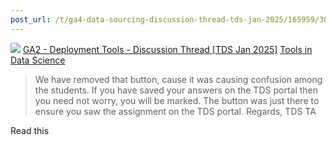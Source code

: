 ```yaml
---
post_url: /t/ga4-data-sourcing-discussion-thread-tds-jan-2025/165959/303
---
```

![](https://dub1.discourse-cdn.com/flex013/user_avatar/discourse.onlinedegree.iitm.ac.in/saransh_saini/48/123495_2.png)
[GA2 - Deployment Tools - Discussion Thread [TDS Jan 2025]](https://discourse.onlinedegree.iitm.ac.in/t/ga2-deployment-tools-discussion-thread-tds-jan-2025/161120/171) [Tools in Data Science](/c/courses/tds-kb/34)

> We have removed that button, cause it was causing confusion among the students.
> If you have saved your answers on the TDS portal then you need not worry, you will be marked. The button was just there to ensure you saw the assignment on the TDS portal.
> Regards,
> TDS TA

Read this